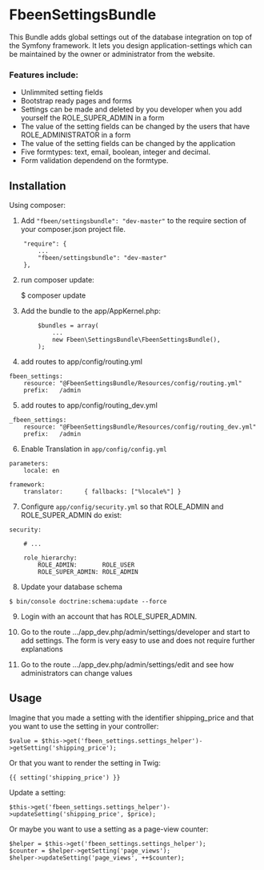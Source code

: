 # FbeenSettingsBundle

This Bundle adds global settings out of the database integration on top of the Symfony framework. It lets you design application-settings which can be maintained by the owner or administrator from the website. 

### Features include:

* Unlimmited setting fields
* Bootstrap ready pages and forms
* Settings can be made and deleted by you developer when you add yourself the ROLE_SUPER_ADMIN in a form
* The value of the setting fields can be changed by the users that have ROLE_ADMINISTRATOR in a form
* The value of the setting fields can be changed by the application
* Five formtypes: text, email, boolean, integer and decimal.
* Form validation dependend on the formtype.


## Installation

Using composer:

1) Add `"fbeen/settingsbundle": "dev-master"` to the require section of your composer.json project file.

```
    "require": {
        ...
        "fbeen/settingsbundle": "dev-master"
    },
```

2) run composer update:

    $ composer update

3) Add the bundle to the app/AppKernel.php:
```
        $bundles = array(
            ...
            new Fbeen\SettingsBundle\FbeenSettingsBundle(),
        );
```
4) add routes to app/config/routing.yml
```
fbeen_settings:
    resource: "@FbeenSettingsBundle/Resources/config/routing.yml"
    prefix:   /admin
```

5) add routes to app/config/routing_dev.yml
```
_fbeen_settings:
    resource: "@FbeenSettingsBundle/Resources/config/routing_dev.yml"
    prefix:   /admin
```

6) Enable Translation in `app/config/config.yml`
```
parameters:
    locale: en

framework:
    translator:      { fallbacks: ["%locale%"] }
```
7) Configure `app/config/security.yml` so that ROLE_ADMIN and ROLE_SUPER_ADMIN do exist:
```
security:

    # ...
                
    role_hierarchy:
        ROLE_ADMIN:       ROLE_USER
        ROLE_SUPER_ADMIN: ROLE_ADMIN
```

8) Update your database schema
```
$ bin/console doctrine:schema:update --force
```
9) Login with an account that has ROLE_SUPER_ADMIN. 

10) Go to the route .../app_dev.php/admin/settings/developer and start to add settings. The form is very easy to use and does not require further explanations

11) Go to the route .../app_dev.php/admin/settings/edit and see how administrators can change values


## Usage

Imagine that you made a setting with the identifier shipping_price and that you want to use the setting in your controller:
```
$value = $this->get('fbeen_settings.settings_helper')->getSetting('shipping_price');
```
Or that you want to render the setting in Twig:
```
{{ setting('shipping_price') }}
```

Update a setting:
```
$this->get('fbeen_settings.settings_helper')->updateSetting('shipping_price', $price);
```
Or maybe you want to use a setting as a page-view counter:
```
$helper = $this->get('fbeen_settings.settings_helper');
$counter = $helper->getSetting('page_views');
$helper->updateSetting('page_views', ++$counter);
```
